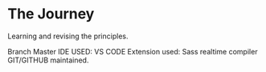 # The Journey
Learning and revising the principles.

Branch Master
IDE USED: VS CODE
Extension used: Sass realtime compiler
GIT/GITHUB maintained.
